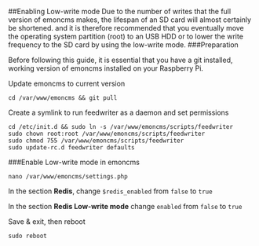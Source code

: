 ##Enabling Low-write mode
Due to the number of writes that the full version of emoncms makes, the lifespan of an SD card will almost certainly be shortened. and it is therefore recommended that you eventually move the operating system partition (root) to an USB HDD or to lower the write frequency to the SD card by using the low-write mode.
###Preparation

Before following this guide, it is essential that you have a git installed, working version of emoncms installed on your Raspberry Pi.

Update emoncms to current version

    cd /var/www/emoncms && git pull

Create a symlink to run feedwriter as a daemon and set permissions

    cd /etc/init.d && sudo ln -s /var/www/emoncms/scripts/feedwriter
    sudo chown root:root /var/www/emoncms/scripts/feedwriter
    sudo chmod 755 /var/www/emoncms/scripts/feedwriter
    sudo update-rc.d feedwriter defaults

###Enable Low-write mode in emoncms

    nano /var/www/emoncms/settings.php

In the section **Redis**, change `$redis_enabled` from `false` to `true`

In the section **Redis Low-write mode** change `enabled` from `false` to `true`

Save & exit, then reboot

    sudo reboot
